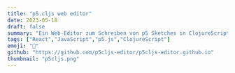 ```yaml
---
title: "p5.cljs web editor"
date: 2023-05-18
draft: false
summary: "Ein Web-Editor zum Schreiben von p5 Sketches in ClojureScript direkt im Browser unter Verwendung des gehosteten ClojureScript-Compilers."
tags: ["React","JavaScript","p5.js","ClojureScript"]
emoji: "🎨"
github: "https://github.com/p5cljs-editor/p5cljs-editor.github.io"
thumbnail: "p5cljs.png"
---
```

